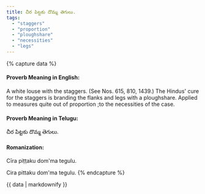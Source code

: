 ```yaml
---
title: చీర పిట్టకు దొమ్మ తెగులు.
tags:
  - "staggers"
  - "proportion"
  - "ploughshare"
  - "necessities"
  - "legs"
---
```


{% capture data %}
#### Proverb Meaning in English:
A white louse with the staggers.
(See Nos. 615, 810, 1439.)
The Hindus' cure for the staggers is branding the flanks and legs with a ploughshare.
Applied to measures quite out of proportion ;to the necessities of the case.

#### Proverb Meaning in Telugu:
చీర పిట్టకు దొమ్మ తెగులు.

#### Romanization:
Cīra piṭṭaku dom'ma tegulu.

Cira pittaku dom'ma tegulu.
{% endcapture %}

{{ data | markdownify }}


